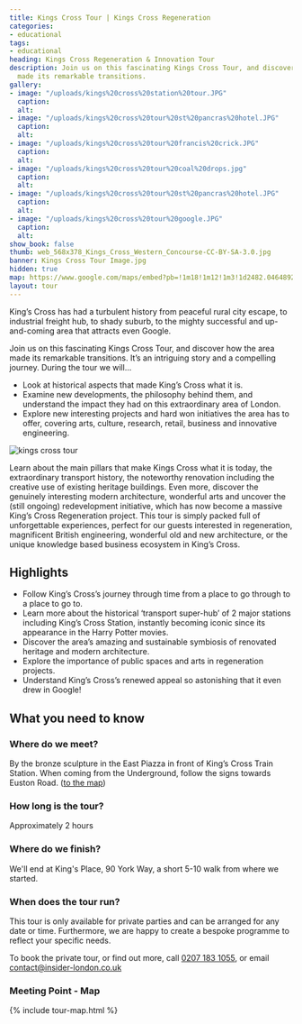 ```yaml
---
title: Kings Cross Tour | Kings Cross Regeneration
categories:
- educational
tags:
- educational
heading: Kings Cross Regeneration & Innovation Tour
description: Join us on this fascinating Kings Cross Tour, and discover how the area
  made its remarkable transitions.
gallery:
- image: "/uploads/kings%20cross%20station%20tour.JPG"
  caption: 
  alt: 
- image: "/uploads/kings%20cross%20tour%20st%20pancras%20hotel.JPG"
  caption: 
  alt: 
- image: "/uploads/kings%20cross%20tour%20francis%20crick.JPG"
  caption: 
  alt: 
- image: "/uploads/kings%20cross%20tour%20coal%20drops.jpg"
  caption: 
  alt: 
- image: "/uploads/kings%20cross%20tour%20st%20pancras%20hotel.JPG"
  caption: 
  alt: 
- image: "/uploads/kings%20cross%20tour%20google.JPG"
  caption: 
  alt: 
show_book: false
thumb: web_568x378_Kings_Cross_Western_Concourse-CC-BY-SA-3.0.jpg
banner: Kings Cross Tour Image.jpg
hidden: true
map: https://www.google.com/maps/embed?pb=!1m18!1m12!1m3!1d2482.0464892083746!2d-0.12413955088987932!3d51.53070714700129!2m3!1f0!2f0!3f0!3m2!1i1024!2i768!4f13.1!3m3!1m2!1s0x48761b395352fe65%3A0x7304861c2c028532!2sWar+Memorial!5e0!3m2!1sen!2suk!4v1537207118016
layout: tour
---
```


King’s Cross has had a turbulent history from peaceful rural city escape, to industrial freight hub, to shady suburb, to the mighty successful and up-and-coming area that attracts even Google.

Join us on this fascinating Kings Cross Tour, and discover how the area made its remarkable transitions. It’s an intriguing story and a compelling journey. During the tour we will...

* Look at historical aspects that made King’s Cross what it is.
* Examine new developments, the philosophy behind them, and understand the impact they had on this extraordinary area of London.
* Explore new interesting projects and hard won initiatives the area has to offer, covering arts, culture, research, retail, business and innovative engineering.

![kings cross tour](/uploads/web_960x540_kings-cross.jpg)

Learn about the main pillars that make Kings Cross what it is today, the extraordinary transport history, the noteworthy renovation including the creative use of existing heritage buildings. Even more, discover the genuinely interesting modern architecture, wonderful arts and uncover the (still ongoing) redevelopment initiative, which has now become a massive King’s Cross Regeneration project. This tour is simply packed full of unforgettable experiences, perfect for our guests interested in regeneration, magnificent British engineering, wonderful old and new architecture, or the unique knowledge based business ecosystem in King’s Cross.  

## Highlights

* Follow King’s Cross’s journey through time from a place to go through to a place to go to.
* Learn more about the historical ‘transport super-hub’ of 2 major stations including King’s Cross Station, instantly becoming iconic since its appearance in the Harry Potter movies.
* Discover the area’s amazing and sustainable symbiosis of renovated heritage and modern architecture.
* Explore the importance of public spaces and arts in regeneration projects.
* Understand King’s Cross’s renewed appeal so astonishing that it even drew in Google!

## What you need to know

### Where do we meet?

By the bronze sculpture in the East Piazza in front of King’s Cross Train Station. When coming from the Underground, follow the signs towards Euston Road. ([to the map](#map))

### How long is the tour?

Approximately 2 hours

### Where do we finish?

We'll end at King's Place, 90 York Way, a short 5-10 walk from where we started.

### When does the tour run?

This tour is only available for private parties and can be arranged for any date or time. Furthermore, we are happy to create a bespoke programme to reflect your specific needs.

To book the private tour, or find out more, call [0207 183 1055](tel:02071831055), or email <a href="mailto:contact@insider-london.co.uk">contact@insider-london.co.uk</a>

<h3 id="map">Meeting Point - Map</h3>
{% include tour-map.html %}
